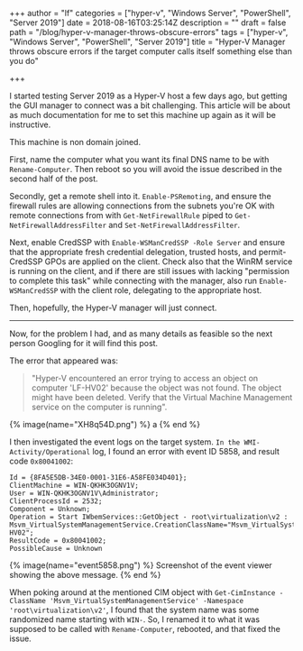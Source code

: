 +++
author = "lf"
categories = ["hyper-v", "Windows Server", "PowerShell", "Server 2019"]
date = 2018-08-16T03:25:14Z
description = ""
draft = false
path = "/blog/hyper-v-manager-throws-obscure-errors"
tags = ["hyper-v", "Windows Server", "PowerShell", "Server 2019"]
title = "Hyper-V Manager throws obscure errors if the target computer calls itself something else than you do"

+++

I started testing Server 2019 as a Hyper-V host a few days ago, but getting the GUI manager to connect was a bit challenging. This article will be about as much documentation for me to set this machine up again as it will be instructive. <!-- excerpt -->

This machine is non domain joined.

First, name the computer what you want its final DNS name to be with `Rename-Computer`. Then reboot so you will avoid the issue described in the second half of the post.

Secondly, get a remote shell into it. `Enable-PSRemoting`, and ensure the firewall rules are allowing connections from the subnets you're OK with remote connections from with `Get-NetFirewallRule` piped to `Get-NetFirewallAddressFilter` and `Set-NetFirewallAddressFilter`.

Next, enable CredSSP with `Enable-WSManCredSSP -Role Server` and ensure that the appropriate fresh credential delegation, trusted hosts, and permit-CredSSP GPOs are applied on the client. Check also that the WinRM service is running on the client, and if there are still issues with lacking "permission to complete this task" while connecting with the manager, also run `Enable-WSManCredSSP` with the client role, delegating to the appropriate host.

Then, hopefully, the Hyper-V manager will just connect.

--------------

Now, for the problem I had, and as many details as feasible so the next person Googling for it will find this post.

The error that appeared was:

> "Hyper-V encountered an error trying to access an object on computer 'LF-HV02' because the object was not found. The object might have been deleted. Verify that the Virtual Machine Management service on the computer is running".

{% image(name="XH8q54D.png") %}
a
{% end %}

I then investigated the event logs on the target system. `In the WMI-Activity/Operational` log, I found an error with event ID 5858, and result code `0x80041002`:

```
Id = {8FA5E5DB-34E0-0001-31E6-A58FE034D401};
ClientMachine = WIN-QKHK3OGNV1V;
User = WIN-QKHK3OGNV1V\Administrator;
ClientProcessId = 2532;
Component = Unknown;
Operation = Start IWbemServices::GetObject - root\virtualization\v2 : Msvm_VirtualSystemManagementService.CreationClassName="Msvm_VirtualSystemManagementService",Name="vmms",SystemCreationClassName="Msvm_ComputerSystem",SystemName="LF-HV02";
ResultCode = 0x80041002;
PossibleCause = Unknown
```

{% image(name="event5858.png") %}
Screenshot of the event viewer showing the above message.
{% end %}

When poking around at the mentioned CIM object with `Get-CimInstance -ClassName 'Msvm_VirtualSystemManagementService' -Namespace 'root\virtualization\v2'`, I found that the system name was some randomized name starting with `WIN-`. So, I renamed it to what it was supposed to be called with `Rename-Computer`, rebooted, and that fixed the issue.

